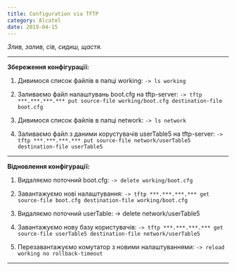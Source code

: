 ```yaml
---
title: Configuration via TFTP
category: Alcatel
date: 2019-04-15
---
```


_Злив, залив, сів, сидиш, щастя._

-----

**Збереження конфігурації:**

1. Дивимося список файлів в папці working:
`-> ls working`

2. Заливаємо файл налаштувань boot.cfg на tftp-server:
`-> tftp ***.***.***.*** put source-file working/boot.cfg destination-file boot.cfg`

3. Дивимося список файлів в папці network:
`-> ls network`

4. Заливаємо файл з даними корустувачів userTable5 на tftp-server:
`-> tftp ***.***.***.*** put source-file network/userTable5 destination-file userTable5`

-----

**Відновлення конфігурації:**

1. Видаляємо поточний boot.cfg:
`-> delete working/boot.cfg`

2. Завантажуємо нові налаштування:
`-> tftp ***.***.***.*** get source-file boot.cfg destination-file working/boot.cfg`

3. Видаляємо поточний userTable:
-> delete network/userTable5

4. Завантажуємо нову базу користувачів:
`-> tftp ***.***.***.*** get source-file userTable5 destination-file network/userTable5`

5. Перезавантажуємо комутатор з новими налаштуваннями:
`-> reload working no rollback-timeout`

-----